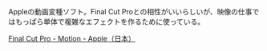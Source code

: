 Appleの動画変種ソフト。Final Cut Proとの相性がいいらしいが、映像の仕事ではもっぱら単体で複雑なエフェクトを作るために使っている。

[Final Cut Pro - Motion - Apple（日本）](https://www.apple.com/jp/final-cut-pro/motion/)